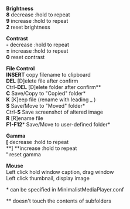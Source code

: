 
**Brightness**<br />
**8** decrease  :hold to repeat<br />
**9** increase  :hold to repeat<br />
**2** reset brightness<br />

**Contrast**<br />
**\-** decrease :hold to repeat<br />
**=** increase  :hold to repeat<br />
**0** reset contrast<br />

**File Control**<br />
**INSERT** copy filename to clipboard<br />
**DEL** [D]elete file after confirm<br />
Ctrl-**DEL** [D]elete folder after confirm\*\*<br />
**C** Save/Copy to "Copied" folder\*<br />
**K** [K]eep file (rename with leading _ )<br />
**S** Save/Move to "Moved" folder\*<br />
Ctrl-**S** Save screenshot of altered image<br />
**R** [R]ename file<br />
**F1-F12**\* Save/Move to user-defined folder\*<br />

**Gamma**<br />
**[** decrease :hold to repeat<br />
**] **increase :hold to repeat<br />
**'** reset gamma<br />

**Mouse**<br />
Left click hold window caption, drag window<br />
Left click thumbnail, display image<br />

\* can be specified in MinimalistMediaPlayer.conf<br />

\*\* doesn't touch the contents of subfolders<br />